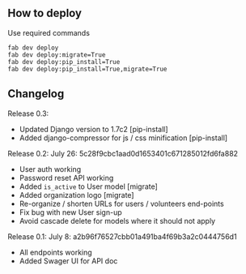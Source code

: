 How to deploy
---
Use required commands

    fab dev deploy
    fab dev deploy:migrate=True
    fab dev deploy:pip_install=True
    fab dev deploy:pip_install=True,migrate=True

Changelog
---
Release 0.3:
 - Updated Django version to 1.7c2 [pip-install]
 - Added django-compressor for js / css minification [pip-install]

Release 0.2: July 26: 5c28f9cbc1aad0d1653401c671285012fd6fa882
 - User auth working
 - Password reset API working
 - Added `is_active` to User model [migrate]
 - Added organization logo [migrate]
 - Re-organize / shorten URLs for users / volunteers end-points
 - Fix bug with new User sign-up
 - Avoid cascade delete for models where it should not apply

Release 0.1: July 8: a2b96f76527cbb01a491ba4f69b3a2c0444756d1
 - All endpoints working
 - Added Swager UI for API doc
